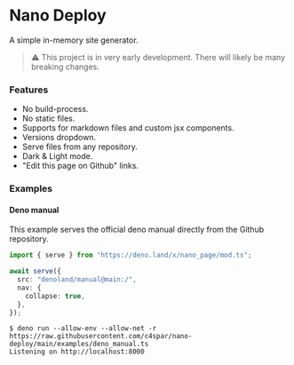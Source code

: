 # Nano Deploy

A simple in-memory site generator.

> ⚠️ This project is in very early development. There will likely be many
> breaking changes.

### Features

- No build-process.
- No static files.
- Supports for markdown files and custom jsx components.
- Versions dropdown.
- Serve files from any repository.
- Dark & Light mode.
- "Edit this page on Github" links.

### Examples

#### Deno manual

This example serves the official deno manual directly from the Github
repository.

```ts
import { serve } from "https://deno.land/x/nano_page/mod.ts";

await serve({
  src: "denoland/manual@main:/",
  nav: {
    collapse: true,
  },
});
```

```console
$ deno run --allow-env --allow-net -r https://raw.githubusercontent.com/c4spar/nano-deploy/main/examples/deno_manual.ts
Listening on http://localhost:8000
```
